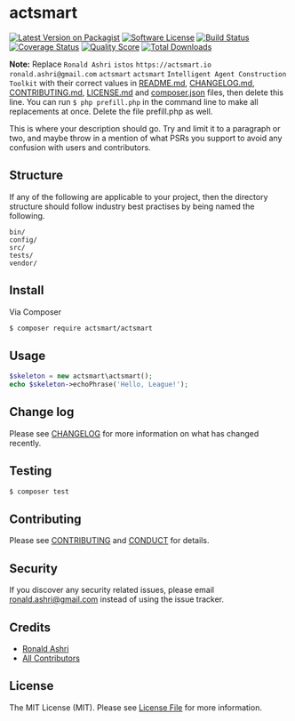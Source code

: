 # actsmart

[![Latest Version on Packagist][ico-version]][link-packagist]
[![Software License][ico-license]](LICENSE.md)
[![Build Status][ico-travis]][link-travis]
[![Coverage Status][ico-scrutinizer]][link-scrutinizer]
[![Quality Score][ico-code-quality]][link-code-quality]
[![Total Downloads][ico-downloads]][link-downloads]

**Note:** Replace ```Ronald Ashri``` ```istos``` ```https://actsmart.io``` ```ronald.ashri@gmail.com``` ```actsmart``` ```actsmart``` ```Intelligent Agent Construction Toolkit``` with their correct values in [README.md](README.md), [CHANGELOG.md](CHANGELOG.md), [CONTRIBUTING.md](CONTRIBUTING.md), [LICENSE.md](LICENSE.md) and [composer.json](composer.json) files, then delete this line. You can run `$ php prefill.php` in the command line to make all replacements at once. Delete the file prefill.php as well.

This is where your description should go. Try and limit it to a paragraph or two, and maybe throw in a mention of what
PSRs you support to avoid any confusion with users and contributors.

## Structure

If any of the following are applicable to your project, then the directory structure should follow industry best practises by being named the following.

```
bin/        
config/
src/
tests/
vendor/
```


## Install

Via Composer

``` bash
$ composer require actsmart/actsmart
```

## Usage

``` php
$skeleton = new actsmart\actsmart();
echo $skeleton->echoPhrase('Hello, League!');
```

## Change log

Please see [CHANGELOG](CHANGELOG.md) for more information on what has changed recently.

## Testing

``` bash
$ composer test
```

## Contributing

Please see [CONTRIBUTING](CONTRIBUTING.md) and [CONDUCT](CONDUCT.md) for details.

## Security

If you discover any security related issues, please email ronald.ashri@gmail.com instead of using the issue tracker.

## Credits

- [Ronald Ashri][link-author]
- [All Contributors][link-contributors]

## License

The MIT License (MIT). Please see [License File](LICENSE.md) for more information.

[ico-version]: https://img.shields.io/packagist/v/actsmart/actsmart.svg?style=flat-square
[ico-license]: https://img.shields.io/badge/license-MIT-brightgreen.svg?style=flat-square
[ico-travis]: https://img.shields.io/travis/actsmart/actsmart/master.svg?style=flat-square
[ico-scrutinizer]: https://img.shields.io/scrutinizer/coverage/g/actsmart/actsmart.svg?style=flat-square
[ico-code-quality]: https://img.shields.io/scrutinizer/g/actsmart/actsmart.svg?style=flat-square
[ico-downloads]: https://img.shields.io/packagist/dt/actsmart/actsmart.svg?style=flat-square

[link-packagist]: https://packagist.org/packages/actsmart/actsmart
[link-travis]: https://travis-ci.org/actsmart/actsmart
[link-scrutinizer]: https://scrutinizer-ci.com/g/actsmart/actsmart/code-structure
[link-code-quality]: https://scrutinizer-ci.com/g/actsmart/actsmart
[link-downloads]: https://packagist.org/packages/actsmart/actsmart
[link-author]: https://github.com/istos
[link-contributors]: ../../contributors
